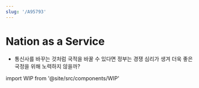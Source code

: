 ```yaml
---
slug: '/A95793'
---
```


# Nation as a Service

- 통신사를 바꾸는 것처럼 국적을 바꿀 수 있다면 정부는 경쟁 심리가 생겨 더욱 좋은 국정을 위해 노력하지 않을까?

import WIP from '@site/src/components/WIP'

<WIP />
